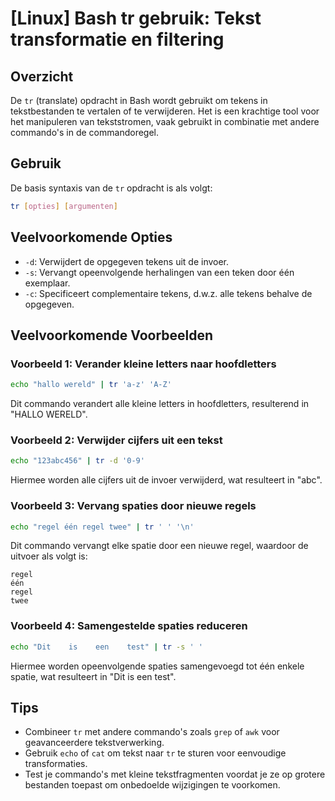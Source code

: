 # [Linux] Bash tr gebruik: Tekst transformatie en filtering

## Overzicht
De `tr` (translate) opdracht in Bash wordt gebruikt om tekens in tekstbestanden te vertalen of te verwijderen. Het is een krachtige tool voor het manipuleren van tekststromen, vaak gebruikt in combinatie met andere commando's in de commandoregel.

## Gebruik
De basis syntaxis van de `tr` opdracht is als volgt:

```bash
tr [opties] [argumenten]
```

## Veelvoorkomende Opties
- `-d`: Verwijdert de opgegeven tekens uit de invoer.
- `-s`: Vervangt opeenvolgende herhalingen van een teken door één exemplaar.
- `-c`: Specificeert complementaire tekens, d.w.z. alle tekens behalve de opgegeven.

## Veelvoorkomende Voorbeelden

### Voorbeeld 1: Verander kleine letters naar hoofdletters
```bash
echo "hallo wereld" | tr 'a-z' 'A-Z'
```
Dit commando verandert alle kleine letters in hoofdletters, resulterend in "HALLO WERELD".

### Voorbeeld 2: Verwijder cijfers uit een tekst
```bash
echo "123abc456" | tr -d '0-9'
```
Hiermee worden alle cijfers uit de invoer verwijderd, wat resulteert in "abc".

### Voorbeeld 3: Vervang spaties door nieuwe regels
```bash
echo "regel één regel twee" | tr ' ' '\n'
```
Dit commando vervangt elke spatie door een nieuwe regel, waardoor de uitvoer als volgt is:
```
regel
één
regel
twee
```

### Voorbeeld 4: Samengestelde spaties reduceren
```bash
echo "Dit    is    een    test" | tr -s ' '
```
Hiermee worden opeenvolgende spaties samengevoegd tot één enkele spatie, wat resulteert in "Dit is een test".

## Tips
- Combineer `tr` met andere commando's zoals `grep` of `awk` voor geavanceerdere tekstverwerking.
- Gebruik `echo` of `cat` om tekst naar `tr` te sturen voor eenvoudige transformaties.
- Test je commando's met kleine tekstfragmenten voordat je ze op grotere bestanden toepast om onbedoelde wijzigingen te voorkomen.